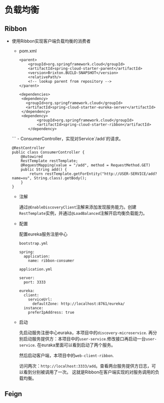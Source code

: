 # 负载均衡
##  Ribbon
- 使用Ribbon实现客户端负载均衡的消费者
  - pom.xml
    ```
    <parent>
        <groupId>org.springframework.cloud</groupId>
        <artifactId>spring-cloud-starter-parent</artifactId>
        <version>Brixton.BUILD-SNAPSHOT</version>
        <relativePath/>
        <!-- lookup parent from repository -->
    </parent>

    <dependencies>
     <dependency>
       <groupId>org.springframework.cloud</groupId>
       <artifactId>spring-cloud-starter-eureka-server</artifactId>
     </dependency>
     <dependency>
			<groupId>org.springframework.cloud</groupId>
			<artifactId>spring-cloud-starter-ribbon</artifactId>
		</dependency>
   </dependencies>
    ```
  - ConsumerController，实现对Service`/add`的请求。

    ```
    @RestController
    public class ConsumerController {
        @Autowired
        RestTemplate restTemplate;
        @RequestMapping(value = "/add", method = RequestMethod.GET)
        public String add() {
            return restTemplate.getForEntity("http://USER-SERVICE/add?name=xu", String.class).getBody();
        }
    }
    ```
  - 注解

    通过`@EnableDiscoveryClient`注解来添加发现服务能力。创建`RestTemplate`实例，并通过`@LoadBalanced`注解开启均衡负载能力。
  - 配置

    配置eureka服务注册中心

    `bootstrap.yml`
    ```
    spring:
      application:
        name: ribbon-consumer
    ```
    `application.yml`
    ```
    server:
      port: 3333

    eureka:
      client:
        serviceUrl:
          defaultZone: http://localhost:8761/eureka/
      instance:
        preferIpAddress: true
    ```
  - 启动

    先启动服务注册中心euraka，本项目中的`discovery-microservice`.
    再分别启动服务提供方：本项目中的`user-service`.修改接口再启动一台`user-service`.
    在euraka里面可以看到启动了两个服务。

    然后启动客户端，本项目中的`web-client-ribbon`.

    访问两次：`http://localhost:3333/add`。查看两台服务提供方日志，可以看到分别被调用了一次。
    这就是Ribbon在客户端实现的对服务调用的负载均衡。
## Feign
